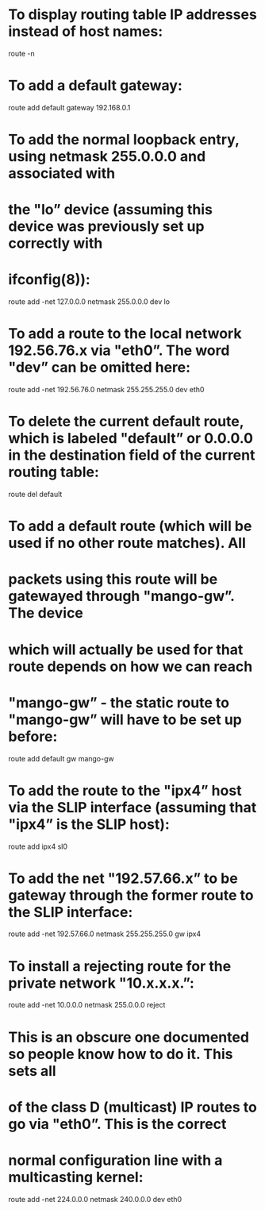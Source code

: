 To display routing table IP addresses instead of host names:
============================================================

route -n

To add a default gateway:
=========================

route add default gateway 192.168.0.1

To add the normal loopback entry, using netmask 255.0.0.0 and associated with
=============================================================================

the "lo” device (assuming this device was previously set up correctly with
==========================================================================

ifconfig(8)):
=============

route add -net 127.0.0.0 netmask 255.0.0.0 dev lo

To add a route to the local network 192.56.76.x via "eth0”. The word "dev” can be omitted here:
===============================================================================================

route add -net 192.56.76.0 netmask 255.255.255.0 dev eth0

To delete the current default route, which is labeled "default” or 0.0.0.0 in the destination field of the current routing table:
=================================================================================================================================

route del default

To add a default route (which will be used if no other route matches). All
==========================================================================

packets using this route will be gatewayed through "mango-gw”. The device
=========================================================================

which will actually be used for that route depends on how we can reach
======================================================================

"mango-gw” - the static route to "mango-gw” will have to be set up before:
==========================================================================

route add default gw mango-gw

To add the route to the "ipx4” host via the SLIP interface (assuming that "ipx4” is the SLIP host):
===================================================================================================

route add ipx4 sl0

To add the net "192.57.66.x” to be gateway through the former route to the SLIP interface:
==========================================================================================

route add -net 192.57.66.0 netmask 255.255.255.0 gw ipx4

To install a rejecting route for the private network "10.x.x.x.”:
=================================================================

route add -net 10.0.0.0 netmask 255.0.0.0 reject

This is an obscure one documented so people know how to do it. This sets all
============================================================================

of the class D (multicast) IP routes to go via "eth0”. This is the correct
==========================================================================

normal configuration line with a multicasting kernel:
=====================================================

route add -net 224.0.0.0 netmask 240.0.0.0 dev eth0
